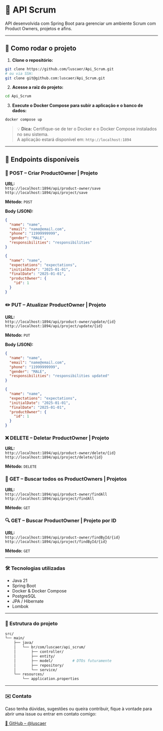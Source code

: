 # 🧠 API Scrum

API desenvolvida com Spring Boot para gerenciar um ambiente Scrum com Product Owners, projetos e afins.

---

## 🚀 Como rodar o projeto

1. **Clone o repositório:**

```bash
git clone https://github.com/luscaer/Api_Scrum.git
# ou via SSH:
git clone git@github.com:luscaer/Api_Scrum.git
```

2. **Acesse a raiz do projeto:**

```bash
cd Api_Scrum
```

3. **Execute o Docker Compose para subir a aplicação e o banco de dados:**

```bash
docker compose up
```

> 💡 **Dica:** Certifique-se de ter o Docker e o Docker Compose instalados no seu sistema.  
> A aplicação estará disponível em: `http://localhost:1894`

---

## 📮 Endpoints disponíveis

### 📌 POST – Criar ProductOwner | Projeto

**URL:**  
`http://localhost:1894/api/product-owner/save` <br>
`http://localhost:1894/api/project/save`

**Método:** `POST`

**Body (JSON):**
```json
{
  "name": "name",
  "email": "name@email.com",
  "phone": "11999999999",
  "gender": "MALE",
  "responsibilities": "responsibilities"
}
```
```json
{
  "name": "name",
  "expectations": "expectations",
  "initialDate": "2025-01-01",
  "finalDate": "2025-01-01",
  "productOwner": {
    "id": 1
  }
}
```

### ✏️ PUT – Atualizar ProductOwner | Projeto

**URL:**  
`http://localhost:1894/api/product-owner/update/{id}` <br>
`http://localhost:1894/api/project/update/{id}`

**Método:** `PUT`

**Body (JSON):**
```json
{
  "name": "name",
  "email": "name@email.com",
  "phone": "11999999999",
  "gender": "MALE",
  "responsibilities": "responsibilities updated"
}
```
```json
{
  "name": "name",
  "expectations": "expectations",
  "initialDate": "2025-01-01",
  "finalDate": "2025-01-01",
  "productOwner": {
    "id": 1
  }
}
```

### ❌ DELETE – Deletar ProductOwner | Projeto

**URL:**  
`http://localhost:1894/api/product-owner/delete/{id}` <br>
`http://localhost:1894/api/project/delete/{id}`

**Método:** `DELETE`

### 📄 GET – Buscar todos os ProductOwners | Projetos

**URL:**  
`http://localhost:1894/api/product-owner/findAll` <br>
`http://localhost:1894/api/project/findAll`

**Método:** `GET`

### 🔍 GET – Buscar ProductOwner | Projeto por ID

**URL:**  
`http://localhost:1894/api/product-owner/findById/{id}` <br>
`http://localhost:1894/api/project/findById/{id}`

**Método:** `GET`

---

### 🛠 Tecnologias utilizadas

- Java 21
- Spring Boot
- Docker & Docker Compose
- PostgreSQL
- JPA / Hibernate
- Lombok

---

### 📂 Estrutura do projeto

```bash
src/
└── main/
    ├── java/
    │   └── br/com/luscaer/api_scrum/
    │       ├── controller/
    │       ├── entity/
    │       ├── model/         # DTOs futuramente
    │       ├── repository/
    │       └── service/
    └── resources/
        └── application.properties
```

---

### ✉️ Contato

Caso tenha dúvidas, sugestões ou queira contribuir, fique à vontade para abrir uma issue ou entrar em contato comigo:

[🔗 GitHub – @luscaer](https://github.com/luscaer)
